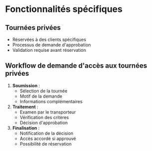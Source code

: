 # Fonctionnalités spécifiques

## Tournées privées
- Réservées à des clients spécifiques
- Processus de demande d'approbation
- Validation requise avant réservation

## Workflow de demande d'accès aux tournées privées
1. **Soumission** :
   - Sélection de la tournée
   - Motif de la demande
   - Informations complémentaires
2. **Traitement** :
   - Examen par le transporteur
   - Vérification des critères
   - Décision d'approbation
3. **Finalisation** :
   - Notification de la décision
   - Accès accordé si approuvé
   - Possibilité de réservation